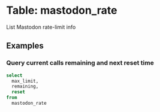 # Table: mastodon_rate

List Mastodon rate-limit info

## Examples

### Query current calls remaining and next reset time

```sql
select
  max_limit,
  remaining,
  reset
from
  mastodon_rate
```

